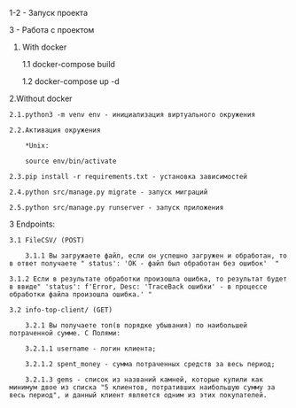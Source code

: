 1-2 - Запуск проекта

3 - Работа с проектом

1. With docker

    1.1 docker-compose build

    1.2 docker-compose up -d

2.Without docker

    2.1.python3 -m venv env - инициализация виртуального окружения

    2.2.Активация окружения

        *Unix:

        source env/bin/activate

    2.3.pip install -r requirements.txt - установка зависимостей

    2.4.python src/manage.py migrate - запуск миграций

    2.5.python src/manage.py runserver - запуск приложения

3 Endpoints:

    3.1 FileCSV/ (POST)

        3.1.1 Вы загружаете файл, если он успешно загружен и обработан, то в ответ получаете " status': 'OK - файл был обработан без ошибок'  "

	3.1.2 Если в результате обработки произошла ошибка, то результат будет в ввиде" 'status': f'Error, Desc: 'TraceBack ошибки' - в процессе обработки файла произошла ошибка.' "

    3.2 info-top-client/ (GET)
        
        3.2.1 Вы получаете топ(в порядке убывания) по наибольшей потраченной сумме. С Полями:

		3.2.1.1 username - логин клиента;

		3.2.1.2 spent_money - сумма потраченных средств за весь период;
	
		3.2.1.3 gems - список из названий камней, которые купили как минимум двое из списка "5 клиентов, потративших наибольшую сумму за весь период", и данный клиент является одним из этих покупателей.

						
   